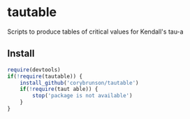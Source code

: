 tautable
=========

Scripts to produce tables of critical values for Kendall's tau-a

## Install

```r
require(devtools)
if(!require(tautable)) {
    install_github('corybrunson/tautable')
    if(!require(taut able)) {
        stop('package is not available')
    }
}
```
